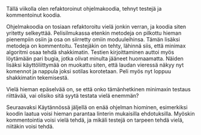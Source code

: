 Tällä viikolla olen refaktoroinut ohjelmakoodia, tehnyt testejä ja kommentoinut koodia.

Ohjelmakoodia on tosiaan refaktoroitu vielä jonkin verran, ja koodia siten yritetty selkeyttää. Pelisilmukassa etenkin metodeja on pilkottu hieman pienempiin osiin ja osa on siirretty omiin moduuleihinsa. Tämän lisäksi metodeja on kommentoitu.
Testejäkin on tehty, lähinnä siis, että minimax algoritmi osaa tehdä shakkimatin. Testien kirjoittaminen auttoi myös löytämään pari bugia, jotka olivat minulta jääneet huomaamatta. Näiden lisäksi käyttöliittymää on muokattu siten, että laudan vieressä näkyy nyt komennot ja nappula joksi sotilas korotetaan. Peli myös nyt loppuu shakkimatin tekemisestä.

Vielä hieman epäselvää on, se että onko tämänhetkinen minimaxin testaus riittävää, vai olisiko sitä syytä testata vielä enemmän?

Seuraavaksi Käytännössä jäljellä on enää ohjelman hiominen, esimerkiksi koodin laatua voisi hieman parantaa linterin mukaisilla ehdotuksilla. Myöskin kommentointia voisi vielä tehdä, ja mikäli testejä on tarpeen tehdä vielä, niitäkin voisi tehdä.
